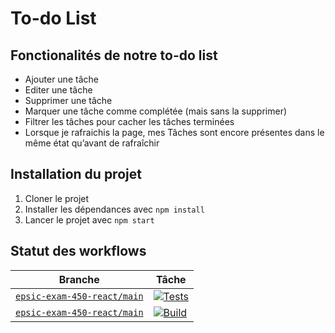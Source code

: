 # To-do List

## Fonctionalités de notre to-do list

- Ajouter une tâche
- Editer une tâche
- Supprimer une tâche
- Marquer une tâche comme complétée (mais sans la supprimer)
- Filtrer les tâches pour cacher les tâches terminées
- Lorsque je rafraichis la page, mes Tâches sont encore présentes dans le même état qu’avant de rafraîchir

## Installation du projet

1. Cloner le projet
2. Installer les dépendances avec `npm install`
3. Lancer le projet avec `npm start`

## Statut des workflows
| Branche  | Tâche |
| ------- | ------- |
| [`epsic-exam-450-react/main`](https://github.com/BastienVienet/epsic-exam-450-react/tree/main) | [![Tests](https://github.com/BastienVienet/epsic-exam-450-react/actions/workflows/tests.yml/badge.svg?branch=main)](https://github.com/BastienVienet/epsic-exam-450-react/actions/workflows/tests.yml) |
| [`epsic-exam-450-react/main`](https://github.com/BastienVienet/epsic-exam-450-react/tree/main) | [![Build](https://github.com/BastienVienet/epsic-exam-450-react/actions/workflows/build.yml/badge.svg?branch=main)](https://github.com/BastienVienet/epsic-exam-450-react/actions/workflows/build.yml) |
